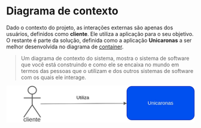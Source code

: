 # Diagrama de contexto

Dado o contexto do projeto, as interações externas são apenas dos usuários, definidos como **cliente**. Ele utiliza a aplicação para o seu objetivo. O restante é parte da solução, definida como a aplicação **Unicaronas** a ser melhor desenvolvida no diagrama de [container](container.md).

> Um diagrama de contexto do sistema, mostra o sistema de software que você está construindo e como ele se encaixa no mundo em termos das pessoas que o utilizam e dos outros sistemas de software com os quais ele interage.

![Diagrama de contexto](Diagrams/context.jpeg)
